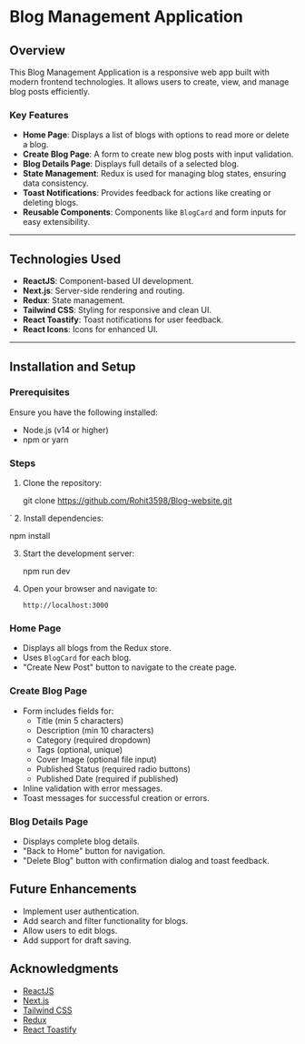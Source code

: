 # Blog Management Application

## Overview

This Blog Management Application is a responsive web app built with modern frontend technologies. It allows users to create, view, and manage blog posts efficiently.

### Key Features

- **Home Page**: Displays a list of blogs with options to read more or delete a blog.
- **Create Blog Page**: A form to create new blog posts with input validation.
- **Blog Details Page**: Displays full details of a selected blog.
- **State Management**: Redux is used for managing blog states, ensuring data consistency.
- **Toast Notifications**: Provides feedback for actions like creating or deleting blogs.
- **Reusable Components**: Components like `BlogCard` and form inputs for easy extensibility.

---

## Technologies Used

- **ReactJS**: Component-based UI development.
- **Next.js**: Server-side rendering and routing.
- **Redux**: State management.
- **Tailwind CSS**: Styling for responsive and clean UI.
- **React Toastify**: Toast notifications for user feedback.
- **React Icons**: Icons for enhanced UI.

---

## Installation and Setup

### Prerequisites

Ensure you have the following installed:

- Node.js (v14 or higher)
- npm or yarn

### Steps

1. Clone the repository:

   git clone https://github.com/Rohit3598/Blog-website.git

` 2. Install dependencies:

npm install

3. Start the development server:

   npm run dev

4. Open your browser and navigate to:
   ```
   http://localhost:3000
   ```

### Home Page

- Displays all blogs from the Redux store.
- Uses `BlogCard` for each blog.
- "Create New Post" button to navigate to the create page.

### Create Blog Page

- Form includes fields for:
  - Title (min 5 characters)
  - Description (min 10 characters)
  - Category (required dropdown)
  - Tags (optional, unique)
  - Cover Image (optional file input)
  - Published Status (required radio buttons)
  - Published Date (required if published)
- Inline validation with error messages.
- Toast messages for successful creation or errors.

### Blog Details Page

- Displays complete blog details.
- "Back to Home" button for navigation.
- "Delete Blog" button with confirmation dialog and toast feedback.

## Future Enhancements

- Implement user authentication.
- Add search and filter functionality for blogs.
- Allow users to edit blogs.
- Add support for draft saving.

## Acknowledgments

- [ReactJS](https://reactjs.org/)
- [Next.js](https://nextjs.org/)
- [Tailwind CSS](https://tailwindcss.com/)
- [Redux](https://redux.js.org/)
- [React Toastify](https://fkhadra.github.io/react-toastify/)
